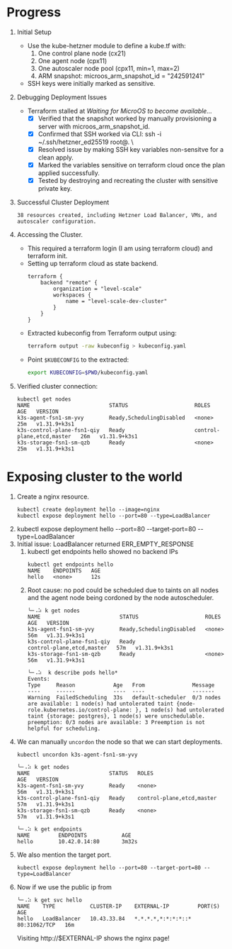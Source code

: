 # Progress

1. Initial Setup
    - Use the kube-hetzner module to define a kube.tf with:
        1. One control plane node (cx21)
        2. One agent node (cpx11)
        3. One autoscaler node pool (cpx11, min=1, max=2)
        4. ARM snapshot: microos_arm_snapshot_id = "242591241"
   - SSH keys were initially marked as sensitive.

2. Debugging Deployment Issues
   - Terraform stalled at _Waiting for MicroOS to become available..._
     - [x] Verified that the snapshot worked by manually provisioning a server with microos_arm_snapshot_id. 
     - [x] Confirmed that SSH worked via CLI: ssh -i ~/.ssh/hetzner_ed25519 root@<IP>. \
     - [x] Resolved issue by making SSH key variables non-sensitve for a clean apply.
     - [x] Marked the variables sensitive on terraform cloud once the plan applied successfully.
     - [x] Tested by destroying and recreating the cluster with sensitive private key.

3. Successful Cluster Deployment
    ```
    38 resources created, including Hetzner Load Balancer, VMs, and autoscaler configuration.
    ```
4. Accessing the Cluster.
    - This required a terraform login (I am using terraform cloud) and terraform init.
    - Setting up terraform cloud as state backend.
        ```hcl
        terraform {
            backend "remote" {
                organization = "level-scale"
                workspaces {
                    name = "level-scale-dev-cluster"
                }
            }
        }
        ```
    - Extracted kubeconfig from Terraform output using:
        ```bash
        terraform output -raw kubeconfig > kubeconfig.yaml
        ```
    - Point `$KUBECONFIG` to the extracted:
       ```bash
       export KUBECONFIG=$PWD/kubeconfig.yaml
       ```

5. Verified cluster connection:
    ```
    kubectl get nodes
    NAME                         STATUS                     ROLES                       AGE   VERSION
    k3s-agent-fsn1-sm-yvy        Ready,SchedulingDisabled   <none>                      25m   v1.31.9+k3s1
    k3s-control-plane-fsn1-qiy   Ready                      control-plane,etcd,master   26m   v1.31.9+k3s1
    k3s-storage-fsn1-sm-qzb      Ready                      <none>                      25m   v1.31.9+k3s1
   ```

# Exposing cluster to the world

1. Create a nginx resource.
    ```
    kubectl create deployment hello --image=nginx
    kubectl expose deployment hello --port=80 --type=LoadBalancer
    ```
2. kubectl expose deployment hello --port=80 --target-port=80 --type=LoadBalancer
3. Initial issue: LoadBalancer returned ERR_EMPTY_RESPONSE 
   1. kubectl get endpoints hello showed no backend IPs 
       ```
       kubectl get endpoints hello
       NAME    ENDPOINTS   AGE
       hello   <none>      12s
       ```
   2. Root cause: no pod could be scheduled due to taints on all nodes and the agent node being cordoned by the node autoscheduler.
      ```
      ╰─⠠⠵ k get nodes
      NAME                         STATUS                     ROLES                       AGE   VERSION
      k3s-agent-fsn1-sm-yvy        Ready,SchedulingDisabled   <none>                      56m   v1.31.9+k3s1
      k3s-control-plane-fsn1-qiy   Ready                      control-plane,etcd,master   57m   v1.31.9+k3s1
      k3s-storage-fsn1-sm-qzb      Ready                      <none>                      56m   v1.31.9+k3s1
      
      ╰─⠠⠵  k describe pods hello*
      Events:
      Type     Reason            Age   From               Message
      ----     ------            ----  ----               -------
      Warning  FailedScheduling  33s   default-scheduler  0/3 nodes are available: 1 node(s) had untolerated taint {node-role.kubernetes.io/control-plane: }, 1 node(s) had untolerated taint {storage: postgres}, 1 node(s) were unschedulable. preemption: 0/3 nodes are available: 3 Preemption is not helpful for scheduling.
      ```
4. We can manually `uncordon` the node so that we can start deployments.
    ```
    kubectl uncordon k3s-agent-fsn1-sm-yvy
    
    ╰─⠠⠵ k get nodes
    NAME                         STATUS   ROLES                       AGE   VERSION
    k3s-agent-fsn1-sm-yvy        Ready    <none>                      56m   v1.31.9+k3s1
    k3s-control-plane-fsn1-qiy   Ready    control-plane,etcd,master   57m   v1.31.9+k3s1
    k3s-storage-fsn1-sm-qzb      Ready    <none>                      57m   v1.31.9+k3s1 

    ╰─⠠⠵ k get endpoints
    NAME         ENDPOINTS           AGE
    hello        10.42.0.14:80       3m32s
    ```
5. We also mention the target port. 
    ```
    kubectl expose deployment hello --port=80 --target-port=80 --type=LoadBalancer
    ```
6. Now if we use the public ip from 
    ```
    ╰─⠠⠵ k get svc hello
    NAME    TYPE           CLUSTER-IP    EXTERNAL-IP         PORT(S)        AGE
    hello   LoadBalancer   10.43.33.84   *.*.*.*,*:*:*:*::*  80:31062/TCP   16m
    ```
    Visiting http://$EXTERNAL-IP shows the nginx page!

